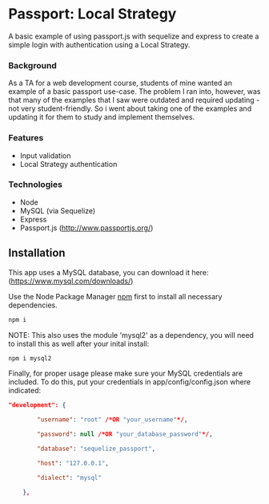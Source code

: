 # Passport: Local Strategy

A basic example of using passport.js with sequelize and express to create a simple login with authentication using a Local Strategy.

### Background

As a TA for a web development course, students of mine wanted an example of a basic passport use-case. The problem I ran into, however, was that many of the examples that I saw were outdated and required updating - not very student-friendly. So i went about taking one of the examples and updating it for them to study and implement themselves.

### Features

* Input validation
* Local Strategy authentication

### Technologies

* Node
* MySQL (via Sequelize)
* Express
* Passport.js (http://www.passportjs.org/)

## Installation

This app uses a MySQL database, you can download it here: (https://www.mysql.com/downloads/)

Use the Node Package Manager [npm](https://www.npmjs.com/) first to install all necessary dependencies.

```bash
npm i
```

NOTE: This also uses the module 'mysql2' as a dependency, you will need to install this as well after your inital install:

```bash
npm i mysql2
```
Finally, for proper usage please make sure your MySQL credentials are included. To do this, put your credentials in app/config/config.json where indicated:

```json
"development": {

        "username": "root" /*OR "your_username"*/,

        "password": null /*OR "your_database_password"*/,

        "database": "sequelize_passport",

        "host": "127.0.0.1",

        "dialect": "mysql"

    },
```